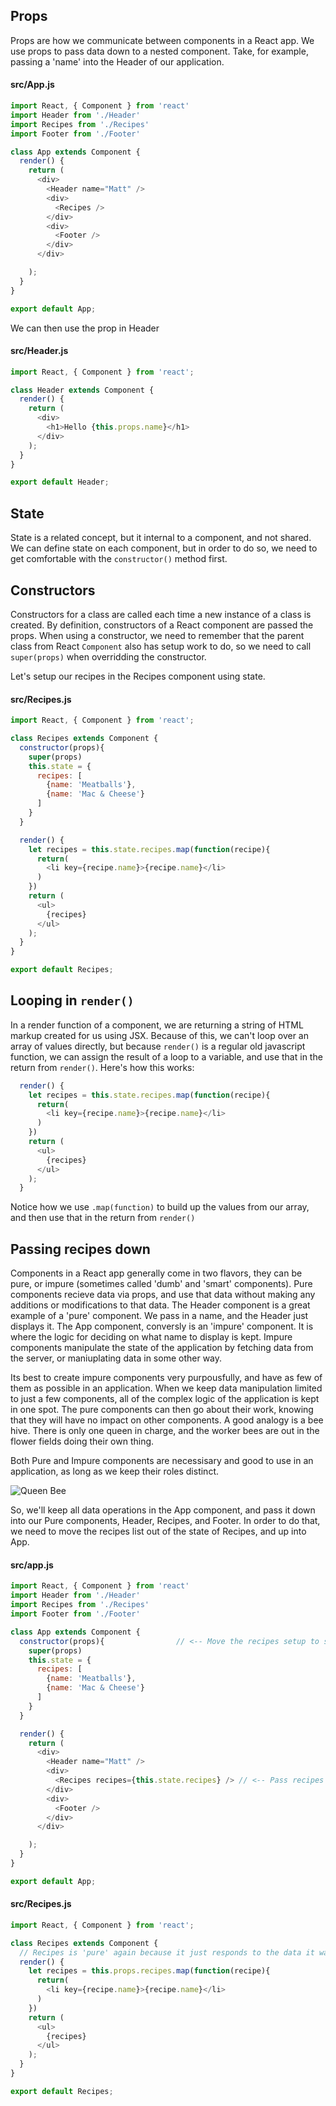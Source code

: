 ## Props
Props are how we communicate between components in a React app.  We use props to pass data down to a nested component.  Take, for example, passing a 'name' into the Header of our application.

#### src/App.js
```Javascript
import React, { Component } from 'react'
import Header from './Header'
import Recipes from './Recipes'
import Footer from './Footer'

class App extends Component {
  render() {
    return (
      <div>
        <Header name="Matt" />
        <div>
          <Recipes />
        </div>
        <div>
          <Footer />
        </div>
      </div>

    );
  }
}

export default App;
```

We can then use the prop in Header

#### src/Header.js
```Javascript
import React, { Component } from 'react';

class Header extends Component {
  render() {
    return (
      <div>
        <h1>Hello {this.props.name}</h1>
      </div>
    );
  }
}

export default Header;
```

## State
State is a related concept, but it internal to a component, and not shared.  We can define state on each component, but in order to do so, we need to get comfortable with the ```constructor()``` method first.

## Constructors
Constructors for a class are called each time a new instance of a class is created.  By definition, constructors of a React component are passed the props.  When using a constructor, we need to remember that the parent class from React ```Component``` also has setup work to do, so we need to call ```super(props)``` when overridding the constructor.  

Let's setup our recipes in the Recipes component using state.

#### src/Recipes.js
```Javascript
import React, { Component } from 'react';

class Recipes extends Component {
  constructor(props){
    super(props)
    this.state = {
      recipes: [
        {name: 'Meatballs'},
        {name: 'Mac & Cheese'}
      ]
    }
  }

  render() {
    let recipes = this.state.recipes.map(function(recipe){
      return(
        <li key={recipe.name}>{recipe.name}</li>
      )
    })
    return (
      <ul>
        {recipes}
      </ul>
    );
  }
}

export default Recipes;
```

## Looping in ```render()```
In a render function of a component, we are returning a string of HTML markup created for us using JSX.  Because of this, we can't loop over an array of values directly, but because ```render()``` is a regular old javascript function, we can assign the result of a loop to a variable, and use that in the return from ```render()```.  Here's how this works:

```Javascript
  render() {
    let recipes = this.state.recipes.map(function(recipe){
      return(
        <li key={recipe.name}>{recipe.name}</li>
      )
    })
    return (
      <ul>
        {recipes}
      </ul>
    );
  }
```
Notice how we use ```.map(function)``` to build up the values from our array, and then use that in the return from ```render()```

## Passing recipes down
Components in a React app generally come in two flavors, they can be pure, or impure (sometimes called 'dumb' and 'smart' components).  Pure components recieve data via props, and use that data without making any additions or modifications to that data.  The Header component is a great example of a 'pure' component.  We pass in a name, and the Header just displays it.  The App component, conversly is an 'impure' component.  It is where the logic for deciding on what name to display is kept.  Impure components manipulate the state of the application by fetching data from the server, or maniuplating data in some other way.

Its best to create impure components very purpousfully, and have as few of them as possible in an application.  When we keep data manipulation limited to just a few components, all of the complex logic of the application is kept in one spot.  The pure components can then go about their work, knowing that they will have no impact on other components.  A good analogy is a bee hive.  There is only one queen in charge, and the worker bees are out in the flower fields doing their own thing.

Both Pure and Impure components are necessisary and good to use in an application, as long as we keep their roles distinct.

![Queen Bee](https://s3.amazonaws.com/learn-site/curriculum/React/queen.nurse.gif)

So, we'll keep all data operations in the App component, and pass it down into our Pure components, Header, Recipes, and Footer.  In order to do that, we need to move the recipes list out of the state of Recipes, and up into App.

#### src/app.js
```Javascript
import React, { Component } from 'react'
import Header from './Header'
import Recipes from './Recipes'
import Footer from './Footer'

class App extends Component {
  constructor(props){                // <-- Move the recipes setup to state of App
    super(props)
    this.state = {
      recipes: [
        {name: 'Meatballs'},
        {name: 'Mac & Cheese'}
      ]
    }
  }

  render() {
    return (
      <div>
        <Header name="Matt" />
        <div>
          <Recipes recipes={this.state.recipes} /> // <-- Pass recipes list to Recipes in the props
        </div>
        <div>
          <Footer />
        </div>
      </div>

    );
  }
}

export default App;
```

#### src/Recipes.js
```Javascript
import React, { Component } from 'react';

class Recipes extends Component {
  // Recipes is 'pure' again because it just responds to the data it was passed in props
  render() {
    let recipes = this.props.recipes.map(function(recipe){  
      return(
        <li key={recipe.name}>{recipe.name}</li>
      )
    })
    return (
      <ul>
        {recipes}
      </ul>
    );
  }
}

export default Recipes;
```
